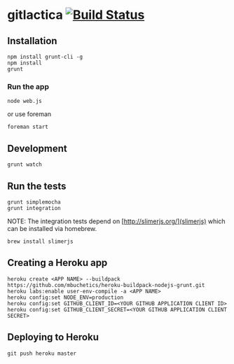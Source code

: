 # gitlactica [![Build Status](https://travis-ci.org/carlmw/gitlactica.png?branch=master)](https://travis-ci.org/carlmw/gitlactica)

## Installation
    npm install grunt-cli -g
    npm install
    grunt

### Run the app
    node web.js

or use foreman

    foreman start

## Development
    grunt watch

## Run the tests
    grunt simplemocha
    grunt integration

NOTE: The integration tests depend on [http://slimerjs.org/](slimerjs) which can be installed via homebrew.

    brew install slimerjs

## Creating a Heroku app
    heroku create <APP NAME> --buildpack https://github.com/mbuchetics/heroku-buildpack-nodejs-grunt.git
    heroku labs:enable user-env-compile -a <APP NAME>
    heroku config:set NODE_ENV=production
    heroku config:set GITHUB_CLIENT_ID=<YOUR GITHUB APPLICATION CLIENT ID>
    heroku config:set GITHUB_CLIENT_SECRET=<YOUR GITHUB APPLICATION CLIENT SECRET>

## Deploying to Heroku
    git push heroku master

